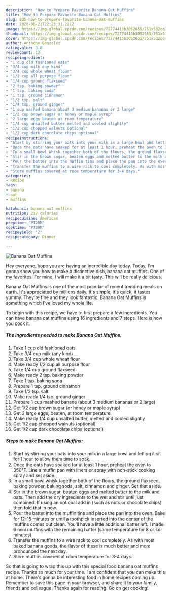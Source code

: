 ```yaml
---
description: "How to Prepare Favorite Banana Oat Muffins"
title: "How to Prepare Favorite Banana Oat Muffins"
slug: 835-how-to-prepare-favorite-banana-oat-muffins
date: 2020-08-21T22:23:31.221Z
image: https://img-global.cpcdn.com/recipes/72774413b3052655/751x532cq70/banana-oat-muffins-recipe-main-photo.jpg
thumbnail: https://img-global.cpcdn.com/recipes/72774413b3052655/751x532cq70/banana-oat-muffins-recipe-main-photo.jpg
cover: https://img-global.cpcdn.com/recipes/72774413b3052655/751x532cq70/banana-oat-muffins-recipe-main-photo.jpg
author: Anthony Gonzalez
ratingvalue: 3.8
reviewcount: 12
recipeingredient:
- "1 cup old fashioned oats"
- "3/4 cup milk any kind"
- "3/4 cup whole wheat flour"
- "1/2 cup all purpose flour"
- "1/4 cup ground flaxseed"
- "2 tsp. baking powder"
- "1 tsp. baking soda"
- "1 tsp. ground cinnamon"
- "1/2 tsp. salt"
- "1/4 tsp. ground ginger"
- "1 cup mashed banana about 3 medium bananas or 2 large"
- "1/2 cup brown sugar or honey or maple syrup"
- "2 large eggs beaten at room temperature"
- "1/4 cup unsalted butter melted and cooled slightly"
- "1/2 cup chopped walnuts optional"
- "1/2 cup dark chocolate chips optional"
recipeinstructions:
- "Start by stirring your oats into your milk in a large bowl and letting it sit for 1 hour to allow them time to soak."
- "Once the oats have soaked for at least 1 hour, preheat the oven to 350°F. Line a muffin pan with liners or spray with non-stick cooking spray and set aside."
- "In a small bowl whisk together both of the flours, the ground flaxseed, baking powder, baking soda, salt, cinnamon and ginger. Set that aside."
- "Stir in the brown sugar, beaten eggs and melted butter to the milk and oats. Then add the dry ingredients to the wet and stir until just combined. If using an optional add in (such as nuts or chocolate chips) then fold that in now."
- "Pour the batter into the muffin tins and place the pan into the oven. Bake for 12-15 minutes or until a toothpick inserted into the center of the muffins comes out clean. You&#39;ll have a little additional batter left. I made 6 mini muffins with the remaining batter (same temperature for 8 or so minutes)."
- "Transfer the muffins to a wire rack to cool completely. As with most baked banana goods, the flavor of these is much better and more pronounced the next day."
- "Store muffins covered at room temperature for 3-4 days."
categories:
- Recipe
tags:
- banana
- oat
- muffins

katakunci: banana oat muffins 
nutrition: 217 calories
recipecuisine: American
preptime: "PT28M"
cooktime: "PT39M"
recipeyield: "2"
recipecategory: Dinner

---
```



![Banana Oat Muffins](https://img-global.cpcdn.com/recipes/72774413b3052655/751x532cq70/banana-oat-muffins-recipe-main-photo.jpg)

Hey everyone, hope you are having an incredible day today. Today, I'm gonna show you how to make a distinctive dish, banana oat muffins. One of my favorites. For mine, I will make it a bit tasty. This will be really delicious.



Banana Oat Muffins is one of the most popular of recent trending meals on earth. It's appreciated by millions daily. It's simple, it's quick, it tastes yummy. They're fine and they look fantastic. Banana Oat Muffins is something which I've loved my whole life.


To begin with this recipe, we have to first prepare a few ingredients. You can have banana oat muffins using 16 ingredients and 7 steps. Here is how you cook it.

<!--inarticleads1-->

##### The ingredients needed to make Banana Oat Muffins:

1. Take 1 cup old fashioned oats
1. Take 3/4 cup milk (any kind)
1. Take 3/4 cup whole wheat flour
1. Make ready 1/2 cup all purpose flour
1. Take 1/4 cup ground flaxseed
1. Make ready 2 tsp. baking powder
1. Take 1 tsp. baking soda
1. Prepare 1 tsp. ground cinnamon
1. Take 1/2 tsp. salt
1. Make ready 1/4 tsp. ground ginger
1. Prepare 1 cup mashed banana (about 3 medium bananas or 2 large)
1. Get 1/2 cup brown sugar (or honey or maple syrup)
1. Get 2 large eggs, beaten, at room temperature
1. Make ready 1/4 cup unsalted butter, melted and cooled slightly
1. Get 1/2 cup chopped walnuts (optional)
1. Get 1/2 cup dark chocolate chips (optional)




<!--inarticleads2-->

##### Steps to make Banana Oat Muffins:

1. Start by stirring your oats into your milk in a large bowl and letting it sit for 1 hour to allow them time to soak.
1. Once the oats have soaked for at least 1 hour, preheat the oven to 350°F. Line a muffin pan with liners or spray with non-stick cooking spray and set aside.
1. In a small bowl whisk together both of the flours, the ground flaxseed, baking powder, baking soda, salt, cinnamon and ginger. Set that aside.
1. Stir in the brown sugar, beaten eggs and melted butter to the milk and oats. Then add the dry ingredients to the wet and stir until just combined. If using an optional add in (such as nuts or chocolate chips) then fold that in now.
1. Pour the batter into the muffin tins and place the pan into the oven. Bake for 12-15 minutes or until a toothpick inserted into the center of the muffins comes out clean. You&#39;ll have a little additional batter left. I made 6 mini muffins with the remaining batter (same temperature for 8 or so minutes).
1. Transfer the muffins to a wire rack to cool completely. As with most baked banana goods, the flavor of these is much better and more pronounced the next day.
1. Store muffins covered at room temperature for 3-4 days.




So that is going to wrap this up with this special food banana oat muffins recipe. Thanks so much for your time. I am confident that you can make this at home. There's gonna be interesting food in home recipes coming up. Remember to save this page in your browser, and share it to your family, friends and colleague. Thanks again for reading. Go on get cooking!
